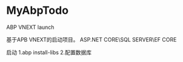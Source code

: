 # MyAbpTodo
ABP VNEXT launch

基于APB VNEXT的启动项目。
ASP.NET CORE\SQL SERVER\EF CORE

启动
1.abp install-libs
2.配置数据库